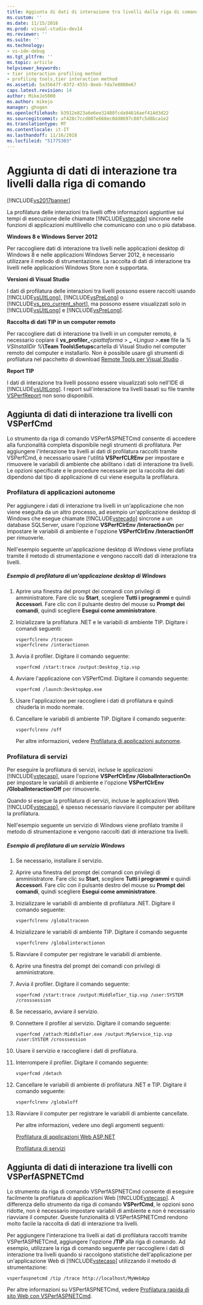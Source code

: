 ```yaml
---
title: Aggiunta di dati di interazione tra livelli dalla riga di comando | Microsoft Docs
ms.custom: ''
ms.date: 11/15/2016
ms.prod: visual-studio-dev14
ms.reviewer: ''
ms.suite: ''
ms.technology:
- vs-ide-debug
ms.tgt_pltfrm: ''
ms.topic: article
helpviewer_keywords:
- tier interaction profiling method
- profiling tools,tier interaction method
ms.assetid: 5a35647f-03f2-4555-8eeb-fda7e0080e67
caps.latest.revision: 14
author: MikeJo5000
ms.author: mikejo
manager: ghogen
ms.openlocfilehash: b3912e823a6e6ee32488fcda94616aef414d3d22
ms.sourcegitcommit: af428c7ccd007e668ec0dd8697c88fc5d8bca1e2
ms.translationtype: MT
ms.contentlocale: it-IT
ms.lasthandoff: 11/16/2018
ms.locfileid: "51775303"
---
```

# <a name="adding-tier-interaction-data-from-the-command-line"></a>Aggiunta di dati di interazione tra livelli dalla riga di comando
[!INCLUDE[vs2017banner](../includes/vs2017banner.md)]

La profilatura delle interazioni tra livelli offre informazioni aggiuntive sui tempi di esecuzione delle chiamate [!INCLUDE[vstecado](../includes/vstecado-md.md)] sincrone nelle funzioni di applicazioni multilivello che comunicano con uno o più database.  
  
 **Windows 8 e Windows Server 2012**  
  
 Per raccogliere dati di interazione tra livelli nelle applicazioni desktop di Windows 8 e nelle applicazioni Windows Server 2012, è necessario utilizzare il metodo di strumentazione. La raccolta di dati di interazione tra livelli nelle applicazioni Windows Store non è supportata.  
  
 **Versioni di Visual Studio**  
  
 I dati di profilatura delle interazioni tra livelli possono essere raccolti usando [!INCLUDE[vsUltLong](../includes/vsultlong-md.md)], [!INCLUDE[vsPreLong](../includes/vsprelong-md.md)] o [!INCLUDE[vs_pro_current_short](../includes/vs-pro-current-short-md.md)], ma possono essere visualizzati solo in [!INCLUDE[vsUltLong](../includes/vsultlong-md.md)] e [!INCLUDE[vsPreLong](../includes/vsprelong-md.md)].  
  
 **Raccolta di dati TIP in un computer remoto**  
  
 Per raccogliere dati di interazione tra livelli in un computer remoto, è necessario copiare il **vs\_profiler\_**_\<piattaforma >_ **\_**  _\<Lingua >_**.exe** file la _% VSInstallDir %_**\Team Tools\Setups**cartella di Visual Studio nel computer remoto del computer e installarlo. Non è possibile usare gli strumenti di profilatura nel pacchetto di download [Remote Tools per Visual Studio](http://msdn.microsoft.com/library/90f45630-0d26-4698-8c1f-63f85a12db9c) .  
  
 **Report TIP**  
  
 I dati di interazione tra livelli possono essere visualizzati solo nell'IDE di [!INCLUDE[vsUltLong](../includes/vsultlong-md.md)]. I report sull'interazione tra livelli basati su file tramite [VSPerfReport](../profiling/vsperfreport.md) non sono disponibili.  
  
## <a name="adding-tier-interaction-data-with-vsperfcmd"></a>Aggiunta di dati di interazione tra livelli con VSPerfCmd  
 Lo strumento da riga di comando VSPerfASPNETCmd consente di accedere alla funzionalità completa disponibile negli strumenti di profilatura. Per aggiungere l'interazione tra livelli ai dati di profilatura raccolti tramite VSPerfCmd, è necessario usare l'utilità **VSPerfCLREnv** per impostare e rimuovere le variabili di ambiente che abilitano i dati di interazione tra livelli. Le opzioni specificate e le procedure necessarie per la raccolta dei dati dipendono dal tipo di applicazione di cui viene eseguita la profilatura.  
  
### <a name="profiling-stand-alone-applications"></a>Profilatura di applicazioni autonome  
 Per aggiungere i dati di interazione tra livelli in un'applicazione che non viene eseguita da un altro processo, ad esempio un'applicazione desktop di Windows che esegue chiamate [!INCLUDE[vstecado](../includes/vstecado-md.md)] sincrone a un database SQLServer, usare l'opzione **VSPerfClrEnv /InteractionOn** per impostare le variabili di ambiente e l'opzione **VSPerfClrEnv /InteractionOff** per rimuoverle.  
  
 Nell'esempio seguente un'applicazione desktop di Windows viene profilata tramite il metodo di strumentazione e vengono raccolti dati di interazione tra livelli.  
  
##### <a name="profiling-a-windows-desktop-application-example"></a>Esempio di profilatura di un'applicazione desktop di Windows  
  
1. Aprire una finestra del prompt dei comandi con privilegi di amministratore. Fare clic su **Start**, scegliere **Tutti i programmi** e quindi **Accessori**. Fare clic con il pulsante destro del mouse su **Prompt dei comandi**, quindi scegliere **Esegui come amministratore**.  
  
2. Inizializzare la profilatura .NET e le variabili di ambiente TIP. Digitare i comandi seguenti:  
  
   ```  
   vsperfclrenv /traceon  
   vsperfclrenv /interactionon  
   ```  
  
3. Avvia il profiler. Digitare il comando seguente:  
  
   ```  
   vsperfcmd /start:trace /output:Desktop_tip.vsp   
   ```  
  
4. Avviare l'applicazione con VSPerfCmd. Digitare il comando seguente:  
  
   ```  
   vsperfcmd /launch:DesktopApp.exe  
   ```  
  
5. Usare l'applicazione per raccogliere i dati di profilatura e quindi chiuderla in modo normale.  
  
6. Cancellare le variabili di ambiente TIP. Digitare il comando seguente:  
  
   ```  
   vsperfclrenv /off  
   ```  
  
   Per altre informazioni, vedere [Profilatura di applicazioni autonome](../profiling/command-line-profiling-of-stand-alone-applications.md).  
  
### <a name="profiling-services"></a>Profilatura di servizi  
 Per eseguire la profilatura di servizi, incluse le applicazioni [!INCLUDE[vstecasp](../includes/vstecasp-md.md)], usare l'opzione **VSPerfClrEnv /GlobalInteractionOn** per impostare le variabili di ambiente e l'opzione **VSPerfClrEnv /GlobalInteractionOff** per rimuoverle.  
  
 Quando si esegue la profilatura di servizi, incluse le applicazioni Web [!INCLUDE[vstecasp](../includes/vstecasp-md.md)], è spesso necessario riavviare il computer per abilitare la profilatura.  
  
 Nell'esempio seguente un servizio di Windows viene profilato tramite il metodo di strumentazione e vengono raccolti dati di interazione tra livelli.  
  
##### <a name="profiling-a-windows-service-example"></a>Esempio di profilatura di un servizio Windows  
  
1. Se necessario, installare il servizio.  
  
2. Aprire una finestra del prompt dei comandi con privilegi di amministratore. Fare clic su **Start**, scegliere **Tutti i programmi** e quindi **Accessori**. Fare clic con il pulsante destro del mouse su **Prompt dei comandi**, quindi scegliere **Esegui come amministratore**.  
  
3. Inizializzare le variabili di ambiente di profilatura .NET. Digitare il comando seguente:  
  
   ```  
   vsperfclrenv /globaltraceon  
   ```  
  
4. Inizializzare le variabili di ambiente TIP. Digitare il comando seguente  
  
   ```  
   vsperfclrenv /globalinteractionon  
   ```  
  
5. Riavviare il computer per registrare le variabili di ambiente.  
  
6. Aprire una finestra del prompt dei comandi con privilegi di amministratore.  
  
7. Avvia il profiler. Digitare il comando seguente:  
  
   ```  
   vsperfcmd /start:trace /output:MiddleTier_tip.vsp /user:SYSTEM /crosssession   
   ```  
  
8. Se necessario, avviare il servizio.  
  
9. Connettere il profiler al servizio. Digitare il comando seguente:  
  
    ```  
    vsperfcmd /attach:MiddleTier.exe /output:MyService_tip.vsp /user:SYSTEM /crosssession   
    ```  
  
10. Usare il servizio e raccogliere i dati di profilatura.  
  
11. Interrompere il profiler. Digitare il comando seguente:  
  
     `vsperfcmd /detach`  
  
12. Cancellare le variabili di ambiente di profilatura .NET e TIP. Digitare il comando seguente:  
  
    ```  
    vsperfclrenv /globaloff  
    ```  
  
13. Riavviare il computer per registrare le variabili di ambiente cancellate.  
  
    Per altre informazioni, vedere uno degli argomenti seguenti:  
  
    [Profilatura di applicazioni Web ASP.NET](../profiling/command-line-profiling-of-aspnet-web-applications.md)  
  
    [Profilatura di servizi](../profiling/command-line-profiling-of-services.md)  
  
## <a name="adding-tier-interaction-data-with-vsperfaspnetcmd"></a>Aggiunta di dati di interazione tra livelli con VSPerfASPNETCmd  
 Lo strumento da riga di comando VSPerfASPNETCmd consente di eseguire facilmente la profilatura di applicazioni Web [!INCLUDE[vstecasp](../includes/vstecasp-md.md)]. A differenza dello strumento da riga di comando **VSPerfCmd**, le opzioni sono ridotte, non è necessario impostare variabili di ambiente e non è necessario riavviare il computer. Queste funzionalità di VSPerfASPNETCmd rendono molto facile la raccolta di dati di interazione tra livelli.  
  
 Per aggiungere l'interazione tra livelli ai dati di profilatura raccolti tramite VSPerfASPNETCmd, aggiungere l'opzione **/TIP** alla riga di comando. Ad esempio, utilizzare la riga di comando seguente per raccogliere i dati di interazione tra livelli quando si raccolgono statistiche dell'applicazione per un'applicazione Web di [!INCLUDE[vstecasp](../includes/vstecasp-md.md)] utilizzando il metodo di strumentazione:  
  
```  
vsperfaspnetcmd /tip /trace http://localhost/MyWebApp  
```  
  
 Per altre informazioni su VSPerfASPNETCmd, vedere [Profilatura rapida di sito Web con VSPerfASPNETCmd](../profiling/rapid-web-site-profiling-with-vsperfaspnetcmd.md).



